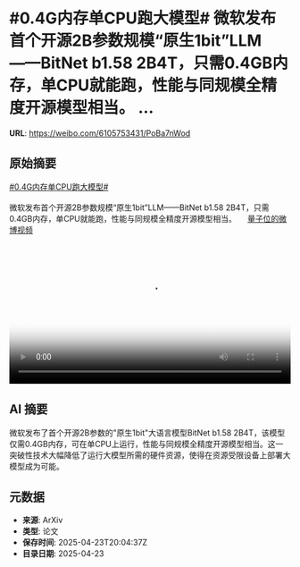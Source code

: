 # #0.4G内存单CPU跑大模型# 微软发布首个开源2B参数规模“原生1bit”LLM——BitNet b1.58 2B4T，只需0.4GB内存，单CPU就能跑，性能与同规模全精度开源模型相当。 ...

**URL**: https://weibo.com/6105753431/PoBa7nWod

## 原始摘要

<a href="https://m.weibo.cn/search?containerid=231522type%3D1%26t%3D10%26q%3D%230.4G%E5%86%85%E5%AD%98%E5%8D%95CPU%E8%B7%91%E5%A4%A7%E6%A8%A1%E5%9E%8B%23&amp;extparam=%230.4G%E5%86%85%E5%AD%98%E5%8D%95CPU%E8%B7%91%E5%A4%A7%E6%A8%A1%E5%9E%8B%23" data-hide=""><span class="surl-text">#0.4G内存单CPU跑大模型#</span></a> <br><br>微软发布首个开源2B参数规模“原生1bit”LLM——BitNet b1.58 2B4T，只需0.4GB内存，单CPU就能跑，性能与同规模全精度开源模型相当。 <a href="https://video.weibo.com/show?fid=1034:5158624641876092" data-hide=""><span class="url-icon"><img style="width: 1rem;height: 1rem" src="https://h5.sinaimg.cn/upload/2015/09/25/3/timeline_card_small_video_default.png" referrerpolicy="no-referrer"></span><span class="surl-text">量子位的微博视频</span></a> <br clear="both"><div style="clear: both"></div><video controls="controls" poster="https://tvax1.sinaimg.cn/orj480/006Fd7o3ly1i0qt54bs71j30u01hc42c.jpg" style="width: 100%"><source src="https://f.video.weibocdn.com/o0/4JjI3E5Nlx08nHlQrBmE01041200EBb30E010.mp4?label=mp4_720p&amp;template=720x1280.24.0&amp;ori=0&amp;ps=1CwnkDw1GXwCQx&amp;Expires=1745442166&amp;ssig=eYOs2pPuUT&amp;KID=unistore,video"><source src="https://f.video.weibocdn.com/o0/q3Dsek7hlx08nHlQeifK01041200ptB90E010.mp4?label=mp4_hd&amp;template=540x960.24.0&amp;ori=0&amp;ps=1CwnkDw1GXwCQx&amp;Expires=1745442166&amp;ssig=F%2Fl5LYcR97&amp;KID=unistore,video"><source src="https://f.video.weibocdn.com/o0/aYYNI46Klx08nHlQaIsw01041200evqM0E010.mp4?label=mp4_ld&amp;template=360x640.24.0&amp;ori=0&amp;ps=1CwnkDw1GXwCQx&amp;Expires=1745442166&amp;ssig=6vHacv9led&amp;KID=unistore,video"><p>视频无法显示，请前往<a href="https://video.weibo.com/show?fid=1034%3A5158624641876092" target="_blank" rel="noopener noreferrer">微博视频</a>观看。</p></video>

## AI 摘要

微软发布了首个开源2B参数的"原生1bit"大语言模型BitNet b1.58 2B4T，该模型仅需0.4GB内存，可在单CPU上运行，性能与同规模全精度开源模型相当。这一突破性技术大幅降低了运行大模型所需的硬件资源，使得在资源受限设备上部署大模型成为可能。

## 元数据

- **来源**: ArXiv
- **类型**: 论文
- **保存时间**: 2025-04-23T20:04:37Z
- **目录日期**: 2025-04-23
